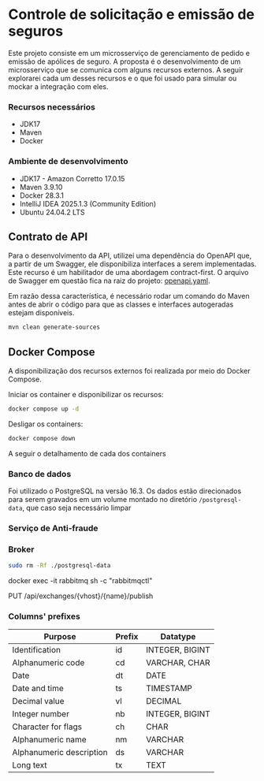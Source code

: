 # Controle de solicitação e emissão de seguros
Este projeto consiste em um microsserviço de gerenciamento de pedido e emissão de apólices de seguro.
A proposta é o desenvolvimento de um microsserviço que se comunica com alguns recursos externos. 
A seguir explorarei cada um desses recursos e o que foi usado para simular ou mockar a integração com eles.


### Recursos necessários
- JDK17
- Maven
- Docker

### Ambiente de desenvolvimento
- JDK17 - Amazon Corretto 17.0.15
- Maven 3.9.10
- Docker 28.3.1
- IntelliJ IDEA 2025.1.3 (Community Edition) 
- Ubuntu 24.04.2 LTS

## Contrato de API
Para o desenvolvimento da API, utilizei uma dependência do OpenAPI que, a partir de um Swagger, ele disponibiliza 
interfaces a serem implementadas. Este recurso é um habilitador de uma abordagem contract-first. O arquivo de Swagger em
questão fica na raiz do projeto: [openapi.yaml](openapi.yaml).

Em razão dessa característica, é necessário rodar um comando do Maven antes de abrir o código para que as classes 
e interfaces autogeradas estejam disponíveis.

``` bash
mvn clean generate-sources
```

## Docker Compose
A disponibilização dos recursos externos foi realizada por meio do Docker Compose. 

Iniciar os container e disponibilizar os recursos:
``` bash
docker compose up -d
```

Desligar os containers:
``` bash
docker compose down
```

A seguir o detalhamento de cada dos containers

### Banco de dados
Foi utilizado o PostgreSQL na versão 16.3. Os dados estão direcionados para serem gravados 
em um volume montado no diretório `/postgresql-data`, que caso seja necessário limpar

### Serviço de Anti-fraude

### Broker





``` bash
sudo rm -Rf ./postgresql-data
```






docker exec -it rabbitmq sh -c "rabbitmqctl"


PUT /api/exchanges/{vhost}/{name}/publish


### Columns' prefixes
| Purpose                  | Prefix | Datatype        |
|--------------------------|--------|-----------------|
| Identification           | id     | INTEGER, BIGINT |
| Alphanumeric code        | cd     | VARCHAR, CHAR   |
| Date                     | dt     | DATE            |
| Date and time            | ts     | TIMESTAMP       |
| Decimal value            | vl     | DECIMAL         |
| Integer number           | nb     | INTEGER, BIGINT |
| Character for flags      | ch     | CHAR            |
| Alphanumeric name        | nm     | VARCHAR         |
| Alphanumeric description | ds     | VARCHAR         |
| Long text                | tx     | TEXT            |